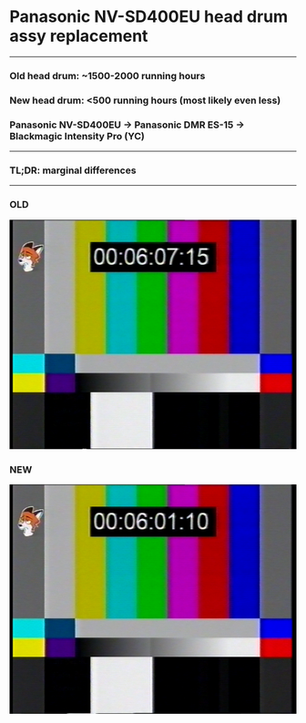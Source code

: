 # Panasonic NV-SD400EU head drum assy replacement

<hr>

### Old head drum: ~1500-2000 running hours

### New head drum: <500 running hours (most likely even less)

### Panasonic NV-SD400EU -> Panasonic DMR ES-15 -> Blackmagic Intensity Pro (YC)
<hr>

### TL;DR: marginal differences

<hr>

### OLD

![old_drum.png](SD400_OLD_DRUM_FOXBARS.png)

### NEW

![new_drum.png](SD400_NEW_DRUM_FOXBARS.png)